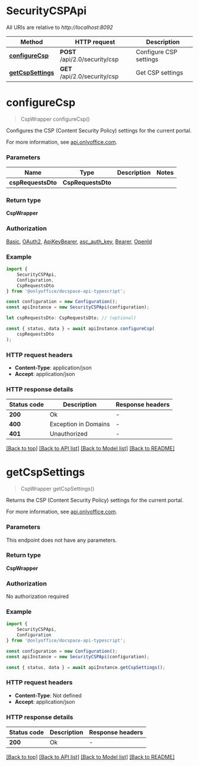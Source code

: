 # SecurityCSPApi

All URIs are relative to *http://localhost:8092*

|Method | HTTP request | Description|
|------------- | ------------- | -------------|
|[**configureCsp**](#configurecsp) | **POST** /api/2.0/security/csp | Configure CSP settings|
|[**getCspSettings**](#getcspsettings) | **GET** /api/2.0/security/csp | Get CSP settings|

# **configureCsp**
> CspWrapper configureCsp()

Configures the CSP (Content Security Policy) settings for the current portal.

For more information, see [api.onlyoffice.com](https://api.onlyoffice.com/docspace/api-backend/usage-api/configure-csp/).

### Parameters

|Name | Type | Description  | Notes|
|------------- | ------------- | ------------- | -------------|
| **cspRequestsDto** | **CspRequestsDto**|  | |


### Return type

**CspWrapper**

### Authorization

[Basic](../README.md#Basic), [OAuth2](../README.md#OAuth2), [ApiKeyBearer](../README.md#ApiKeyBearer), [asc_auth_key](../README.md#asc_auth_key), [Bearer](../README.md#Bearer), [OpenId](../README.md#OpenId)

### Example

```typescript
import {
    SecurityCSPApi,
    Configuration,
    CspRequestsDto
} from '@onlyoffice/docspace-api-typescript';

const configuration = new Configuration();
const apiInstance = new SecurityCSPApi(configuration);

let cspRequestsDto: CspRequestsDto; // (optional)

const { status, data } = await apiInstance.configureCsp(
    cspRequestsDto
);
```

### HTTP request headers

 - **Content-Type**: application/json
 - **Accept**: application/json


### HTTP response details
| Status code | Description | Response headers |
|-------------|-------------|------------------|
|**200** | Ok |  -  |
|**400** | Exception in Domains |  -  |
|**401** | Unauthorized |  -  |

[[Back to top]](#) [[Back to API list]](../README.md#documentation-for-api-endpoints) [[Back to Model list]](../README.md#documentation-for-models) [[Back to README]](../README.md)

# **getCspSettings**
> CspWrapper getCspSettings()

Returns the CSP (Content Security Policy) settings for the current portal.

For more information, see [api.onlyoffice.com](https://api.onlyoffice.com/docspace/api-backend/usage-api/get-csp-settings/).

### Parameters
This endpoint does not have any parameters.


### Return type

**CspWrapper**

### Authorization

No authorization required

### Example

```typescript
import {
    SecurityCSPApi,
    Configuration
} from '@onlyoffice/docspace-api-typescript';

const configuration = new Configuration();
const apiInstance = new SecurityCSPApi(configuration);

const { status, data } = await apiInstance.getCspSettings();
```

### HTTP request headers

 - **Content-Type**: Not defined
 - **Accept**: application/json


### HTTP response details
| Status code | Description | Response headers |
|-------------|-------------|------------------|
|**200** | Ok |  -  |

[[Back to top]](#) [[Back to API list]](../README.md#documentation-for-api-endpoints) [[Back to Model list]](../README.md#documentation-for-models) [[Back to README]](../README.md)

